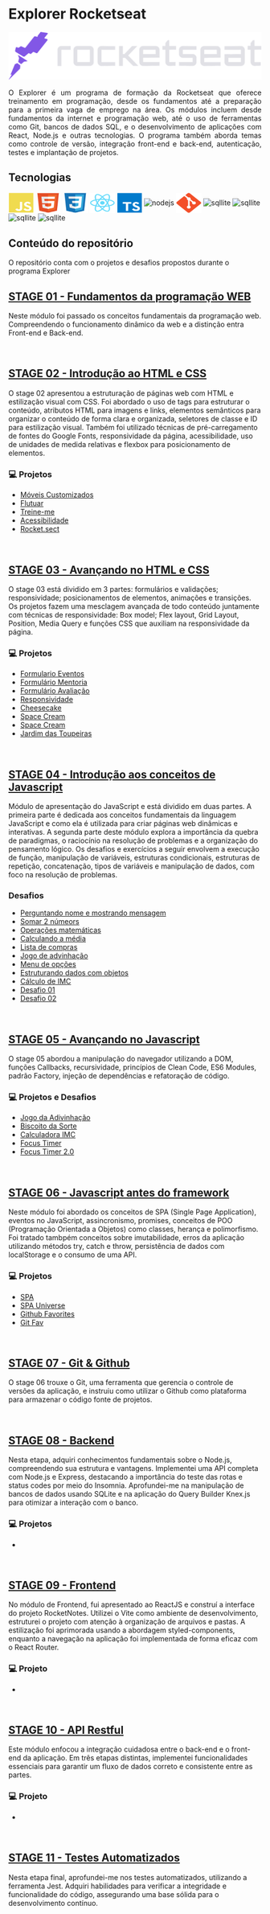 # Explorer Rocketseat
<img src="./assets/Rocketseat_img_Readme.svg">

<p style="text-align:justify;">O Explorer é um programa de formação da Rocketseat que oferece treinamento em programação, desde os fundamentos até a preparação para a primeira vaga de emprego na área. Os módulos incluem desde fundamentos da internet e programação web, até o uso de ferramentas como Git, bancos de dados SQL, e o desenvolvimento de aplicações com React, Node.js e outras tecnologias. O programa também aborda temas como controle de versão, integração front-end e back-end, autenticação, testes e implantação de projetos.</p>


## Tecnologias 
<div align="left" valign="top">
  <img align="center" alt="Js" height="40" width="50" src="https://raw.githubusercontent.com/devicons/devicon/master/icons/javascript/javascript-plain.svg"/>
  <img align="center" alt="HTML" height="40" width="50" src="https://raw.githubusercontent.com/devicons/devicon/master/icons/html5/html5-original.svg"/>
  <img align="center" alt="CSS" height="40" width="50" src="https://raw.githubusercontent.com/devicons/devicon/master/icons/css3/css3-original.svg"/>
  <img align="center" alt="React" height="40" width="50" src="https://raw.githubusercontent.com/devicons/devicon/master/icons/react/react-original.svg"/>
  <img align="center" alt="Js" height="40" width="50" src="https://raw.githubusercontent.com/devicons/devicon/master/icons/typescript/typescript-plain.svg"/>
  <img align="center" alt="nodejs" height="40" width="50" src="https://cdn.worldvectorlogo.com/logos/nodejs-icon.svg">
  <img align="center" alt="git" height="40" width="50" src="https://raw.githubusercontent.com/devicons/devicon/master/icons/git/git-original.svg"/>
  <img align="center" alt="sqllite" height="80" width="80" src="https://cdn.jsdelivr.net/gh/devicons/devicon/icons/sqlite/sqlite-original-wordmark.svg"/>
  <img align="center" alt="sqllite" height="50" width="40" src="https://cdn.jsdelivr.net/gh/devicons/devicon/icons/figma/figma-original.svg" />
  <img align="center" alt="sqllite" height="45" width="50" src="https://cdn.jsdelivr.net/gh/devicons/devicon/icons/heroku/heroku-original-wordmark.svg"/>
  <img align="center" alt="sqllite" height="40" width="50" src="https://cdn.jsdelivr.net/gh/devicons/devicon/icons/jest/jest-plain.svg" />

  <br>

## Conteúdo do repositório
O repositório conta com o projetos e desafios propostos durante o programa Explorer

## [STAGE 01 - Fundamentos da programação WEB](https://github.com/devAugustoW/explorer_rocketseat/tree/main/STAGE_01) 
Neste módulo foi passado os conceitos fundamentais da programação web. 
Compreendendo o funcionamento dinâmico da web e a distinção entra Front-end e Back-end.

<br>

## [STAGE 02 - Introdução ao HTML e CSS](https://github.com/devAugustoW/explorer_rocketseat/tree/main/STAGE_02) 
O stage 02 apresentou a estruturação de páginas web com HTML e estilização visual com CSS. Foi abordado o uso de tags para estruturar o conteúdo, atributos HTML para imagens e links, elementos semânticos para organizar o conteúdo de forma clara e organizada, seletores de classe e ID para estilização visual. Também foi utilizado técnicas de pré-carregamento de fontes do Google Fonts, responsividade da página, acessibilidade, uso de unidades de medida relativas e flexbox para posicionamento de elementos.

### 💻 Projetos
- [Móveis Customizados](https://devaugustow.github.io/explorer_rocketseat/STAGE_02/01_moveis_customizados/index.html)
- [Flutuar](https://devaugustow.github.io/explorer_rocketseat/STAGE_02/03_flutuar/index.html)
- [Treine-me](https://devaugustow.github.io/explorer_rocketseat/STAGE_02/04_treine-me/index.htmlk)
- [Acessibilidade](https://devaugustow.github.io/explorer_rocketseat/STAGE_02/06_semantica_e_acessibilidade/index.htmlnk)
- [Rocket.sect](https://devaugustow.github.io/explorer_rocketseat/STAGE_02/07_rocket_sect/index.html)

<br>

## [STAGE 03 - Avançando no HTML e CSS](https://github.com/devAugustoW/explorer_rocketseat/tree/main/STAGE_03) 
O stage 03 está dividido em 3 partes: formulários e validações; responsividade; posicionamentos de elementos, animações e transições. Os projetos fazem uma mesclagem avançada de todo conteúdo juntamente com técnicas de responsividade: Box model; Flex layout, Grid Layout, Position, Media Query e funções CSS que auxiliam na responsividade da página.

### 💻 Projetos
- [Formulario Eventos](https://devaugustow.github.io/explorer_rocketseat/STAGE_03/01_formulario_eventos/index.html)
- [Formulário Mentoria](https://devaugustow.github.io/explorer_rocketseat/STAGE_03/02_formulario_mentor/index.html)
- [Formulário Avaliação](https://devaugustow.github.io/explorer_rocketseat/STAGE_03/03_formulario_avaliacao/index.html)
- [Responsividade](https://devaugustow.github.io/explorer_rocketseat/STAGE_03/04-responsividade/index.html)
- [Cheesecake](https://devaugustow.github.io/explorer_rocketseat/STAGE_03/05_reforcando_a_responsividade/index.html)
- [Space Cream](URL_do_link)
- [Space Cream](URL_do_link)
- [Jardim das Toupeiras](URL_do_link)

<br>

## [STAGE 04 - Introdução aos conceitos de Javascript](https://github.com/devAugustoW/explorer_rocketseat/tree/main/STAGE_04) 
Módulo de apresentação do JavaScript e está dividido em duas partes. A primeira parte é dedicada aos conceitos fundamentais da linguagem JavaScript e como ela é utilizada para criar páginas web dinâmicas e interativas. A segunda parte deste módulo explora a importância da quebra de paradigmas, o raciocínio na resolução de problemas e a organização do pensamento lógico. Os desafios e exercícios a seguir envolvem a execução de função, manipulação de variáveis, estruturas condicionais, estruturas de repetição, concatenação, tipos de variáveis e manipulação de dados, com foco na resolução de problemas.


### Desafios
- [Perguntando nome e mostrando mensagem](URL_do_link)
- [Somar 2 númeors](URL_do_link)
- [Operações matemáticas](URL_do_link)
- [Calculando a média](URL_do_link)
- [Lista de compras](URL_do_link)
- [Jogo de advinhação](URL_do_link)
- [Menu de opções](URL_do_link)
- [Estruturando dados com objetos](URL_do_link)
- [Cálculo de IMC](URL_do_link)
- [Desafio 01](URL_do_link)
- [Desafio 02](URL_do_link)
<br>

## [STAGE 05 - Avançando no Javascript](https://github.com/devAugustoW/explorer_rocketseat/tree/main/STAGE_05) 
O stage 05 abordou a manipulação do navegador utilizando a DOM, funções Callbacks, recursividade, princípios de Clean Code, ES6 Modules, padrão Factory, injeção de dependências e refatoração de código.

### 💻 Projetos e Desafios
- [Jogo da Adivinhação](URL_do_link)
- [Biscoito da Sorte](URL_do_link)
- [Calculadora IMC](URL_do_link)
- [Focus Timer](URL_do_link)
- [Focus Timer 2.0](URL_do_link)

<br>

## [STAGE 06 - Javascript antes do framework](https://github.com/devAugustoW/explorer_rocketseat/tree/main/STAGE_06) 
Neste módulo foi abordado os conceitos de SPA (Single Page Application), eventos no JavaScript, assincronismo, promises, conceitos de POO (Programação Orientada a Objetos) como classes, herança e polimorfismo. Foi tratado tambpém conceitos sobre imutabilidade, erros da aplicação utilizando métodos try, catch e throw, persistência de dados com localStorage e o consumo de uma API. 

### 💻 Projetos
- [SPA](URL_do_link)
- [SPA Universe](URL_do_link)
- [Github Favorites](URL_do_link)
- [Git Fav](URL_do_link)

<br>

## [STAGE 07 - Git & Github](https://github.com/devAugustoW/explorer_rocketseat/tree/main/STAGE_07) 
O stage 06 trouxe o Git, uma ferramenta que gerencia o controle de versões da aplicação, e instruiu como utilizar o Github como plataforma para armazenar o código fonte de projetos.

<br>

## [STAGE 08 - Backend](https://github.com/devAugustoW/explorer_rocketseat/tree/main/STAGE_08) 
Nesta etapa, adquiri conhecimentos fundamentais sobre o Node.js, compreendendo sua estrutura e vantagens. Implementei uma API completa com Node.js e Express, destacando a importância do teste das rotas e status codes por meio do Insomnia. Aprofundei-me na manipulação de bancos de dados usando SQLite e na aplicação do Query Builder Knex.js para otimizar a interação com o banco.

### 💻 Projetos
- [](URL_do_link)

  
<br>

## [STAGE 09 - Frontend](https://github.com/devAugustoW/explorer_rocketseat/tree/main/STAGE_09)
No módulo de Frontend, fui apresentado ao ReactJS e construí a interface do projeto RocketNotes. Utilizei o Vite como ambiente de desenvolvimento, estruturei o projeto com atenção à organização de arquivos e pastas. A estilização foi aprimorada usando a abordagem styled-components, enquanto a navegação na aplicação foi implementada de forma eficaz com o React Router.

### 💻 Projeto
- [](URL_do_link)

<br>

## [STAGE 10 - API Restful](https://github.com/devAugustoW/explorer_rocketseat/tree/main/STAGE_10)
Este módulo enfocou a integração cuidadosa entre o back-end e o front-end da aplicação. Em três etapas distintas, implementei funcionalidades essenciais para garantir um fluxo de dados correto e consistente entre as partes.


### 💻 Projeto
- [](URL_do_link)

<br>

## [STAGE 11 - Testes Automatizados](https://github.com/devAugustoW/explorer_rocketseat/tree/main/STAGE_11)
Nesta etapa final, aprofundei-me nos testes automatizados, utilizando a ferramenta Jest. Adquiri habilidades para verificar a integridade e funcionalidade do código, assegurando uma base sólida para o desenvolvimento contínuo.

